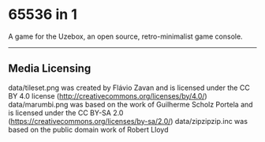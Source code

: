 65536 in 1
===================

A game for the Uzebox, an open source, retro-minimalist game console.


----------


## Media Licensing ##

data/tileset.png was created by Flávio Zavan and is licensed under the CC BY
4.0 license (http://creativecommons.org/licenses/by/4.0/)
data/marumbi.png was based on the work of Guilherme Scholz Portela and is
licensed under the CC BY-SA 2.0
(https://creativecommons.org/licenses/by-sa/2.0/)
data/zipzipzip.inc was based on the public domain work of Robert Lloyd
